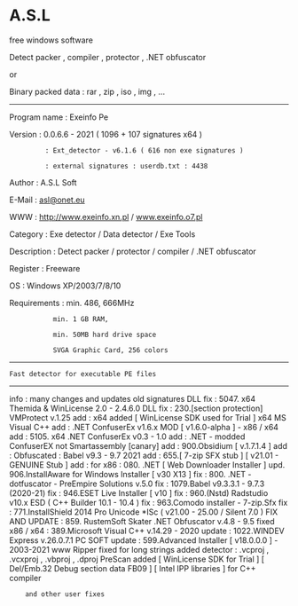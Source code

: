 # A.S.L
free windows software


Detect packer , compiler , protector , .NET obfuscator

or

Binary packed data : rar , zip , iso , img , ...



------------------------------------------------------------------

Program name : Exeinfo Pe

Version      : 0.0.6.6 - 2021  ( 1096 + 107 signatures x64 ) 

             : Ext_detector - v6.1.6 ( 616 non exe signatures )
	     
             : external signatures : userdb.txt : 4438
	     
Author	     : A.S.L Soft

E-Mail       : asl@onet.eu

WWW          : http://www.exeinfo.xn.pl  /   www.exeinfo.o7.pl

Category     : Exe detector / Data detector / Exe Tools

Description  : Detect packer / protector / compiler / .NET obfuscator

Register     : Freeware

OS           : Windows XP/2003/7/8/10

Requirements : min. 486, 666MHz

               min. 1 GB RAM,
	       
               min. 50MB hard drive space
	       
               SVGA Graphic Card, 256 colors
	       


------------------------------------------------------------------


	Fast detector for executable PE files


------------------------------------------------------------------


  info : many changes and updates old signatures
        DLL fix : 5047. x64 Themida & WinLicense 2.0 - 2.4.6.0
        DLL fix : 230.[section protection] VMProtect v.1.25
        add : x64 added  [ WinLicense SDK used for Trial ]  x64 MS Visual C++
	add : .NET ConfuserEx v1.6.x MOD [ v1.6.0-alpha ]  - x86 / x64
        add : 5105. x64 .NET ConfuserEx v0.3 - 1.0 
        add : .NET - modded ConfuserEX not Smartassembly [canary]
        add : 900.Obsidium [ v.1.7.1.4 ] 
        add : Obfuscated : Babel v9.3 - 9.7 2021
        add : 655.[ 7-zip SFX stub ] [ v21.01 - GENUINE Stub ]
        add : for x86 : 080. .NET [ Web Downloader  Installer ] 
        upd.  906.InstallAware for Windows Installer [ v30 X13 ]
        fix : 800. .NET - dotfuscator - PreEmpire Solutions v.5.0
        fix : 1079.Babel v9.3.3.1 - 9.7.3 (2020-21)
        fix : 946.ESET Live Installer [ v10 ]
        fix : 960.(Nstd) Radstudio v10.x ESD ( C++ Builder 10.1 - 10.4  )
        fix : 963.Comodo installer - 7-zip.Sfx
        fix : 771.InstallShield 2014 Pro Unicode *ISc ( v21.00 - 25.00 / Silent 7.0 )
        FIX AND UPDATE : 859. RustemSoft Skater .NET Obfuscator  v.4.8 - 9.5
        fixed x86 / x64 : 389.Microsoft Visual C++ v.14.29 - 2020
        update : 1022.WINDEV Express v.26.0.7.1  PC SOFT
        update : 599.Advanced Installer [ v18.0.0.0 ] - 2003-2021
        www Ripper fixed for long strings
        added detector : .vcproj , .vcxproj , .vbproj , .dproj
        PreScan added
        [ WinLicense SDK for Trial ]
        [ Del/Emb.32 Debug section data FB09 ]
        [ Intel IPP libraries ] for C++ compiler

        and other user fixes


       


